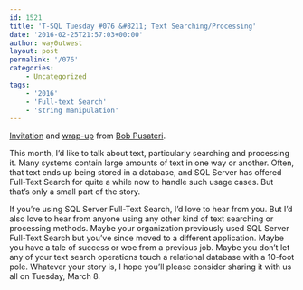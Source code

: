 ```yaml
---
id: 1521
title: 'T-SQL Tuesday #076 &#8211; Text Searching/Processing'
date: '2016-02-25T21:57:03+00:00'
author: way0utwest
layout: post
permalink: '/076'
categories:
    - Uncategorized
tags:
    - '2016'
    - 'Full-text Search'
    - 'string manipulation'
---
```


[Invitation](http://www.bobpusateri.com/archive/2016/02/invitation-to-t-sql-tuesday-76-text-searchingprocessing/) and [wrap-up](http://www.bobpusateri.com/archive/2016/03/t-sql-tuesday-76-wrap-up/) from [Bob Pusateri](http://www.bobpusateri.com/).

This month, I’d like to talk about text, particularly searching and processing it. Many systems contain large amounts of text in one way or another. Often, that text ends up being stored in a database, and SQL Server has offered Full-Text Search for quite a while now to handle such usage cases. But that’s only a small part of the story.

If you’re using SQL Server Full-Text Search, I’d love to hear from you. But I’d also love to hear from anyone using any other kind of text searching or processing methods. Maybe your organization previously used SQL Server Full-Text Search but you’ve since moved to a different application. Maybe you have a tale of success or woe from a previous job. Maybe you don’t let any of your text search operations touch a relational database with a 10-foot pole. Whatever your story is, I hope you’ll please consider sharing it with us all on Tuesday, March 8.